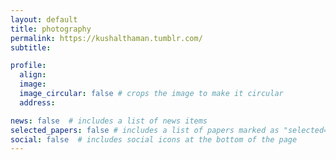 ```yaml
---
layout: default
title: photography
permalink: https://kushalthaman.tumblr.com/
subtitle:  

profile:
  align: 
  image:  
  image_circular: false # crops the image to make it circular
  address: 

news: false  # includes a list of news items
selected_papers: false # includes a list of papers marked as "selected={true}"
social: false  # includes social icons at the bottom of the page
---
```


 
